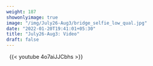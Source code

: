 ```yaml
---
weight: 187
showonlyimage: true
image: "/img/July26-Aug3/bridge_selfie_low_qual.jpg"
date: "2022-01-20T19:41:01+05:30"
title: "July26-Aug3: Video"
draft: false
---
```


&nbsp;
{{< youtube 4o7aiJJCbhs >}}
&nbsp;
